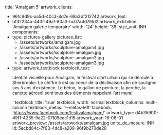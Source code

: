 title: 'Amalgam 5'
artwork_clients:
  - 961c9d9c-aa5d-40c3-8d7e-68a3bf212742
artwork_feat:
  - bf32234a-440f-49af-80a3-bc07a4d79fd2
artwork_exhibition: 'Amalgam galerie temporaire'
width: '24'
height: '36'
size_unit: INH
components:
  -
    type: pictures-gallery
    pictures_list:
      - /assets/artworks/amalgam.jpg
      - /assets/artworks/sculpture-amalgam4.jpg
      - /assets/artworks/sculpture-amalgam.jpg
      - /assets/artworks/sculpture-amalgam2.jpg
      - /assets/artworks/sculpture-amalgam3.jpg
  -
    type: artwork_textblock
    textblock_text: '<p>Identité visuelle pour Amalgam, le festival d’art urbain qui se déroule à Sherbrooke. Le chiffre 5 est au coeur de la déclinaison afin de souligner ses 5 ans d’existence. Le béton, le gallon de peinture, la perche, la canette aérosol sont tous des éléments rappelant l’art mural.</p>'
    textblock_title: 'true'
    textblock_width: normal
    textblock_columns: multi-column
    textblock_metas: '--metas-left'
facebook: 'https://www.facebook.com/festivalamalgam/'
artwork_type: d4b35900-49f1-4255-9e22-07f05eec1d15
artwork_year: 16-08-01
artwork_preview: /assets/artworks/amalgam.jpg
unite_de_mesure: INH
id: 5ecbd84c-7f63-4dc8-a289-96f9b270de28

